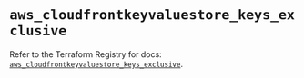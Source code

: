 # `aws_cloudfrontkeyvaluestore_keys_exclusive`

Refer to the Terraform Registry for docs: [`aws_cloudfrontkeyvaluestore_keys_exclusive`](https://registry.terraform.io/providers/hashicorp/aws/5.100.0/docs/resources/cloudfrontkeyvaluestore_keys_exclusive).
